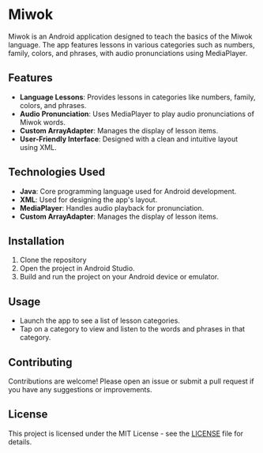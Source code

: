 # Miwok

Miwok is an Android application designed to teach the basics of the Miwok language. The app features lessons in various categories such as numbers, family, colors, and phrases, with audio pronunciations using MediaPlayer.

## Features

- **Language Lessons**: Provides lessons in categories like numbers, family, colors, and phrases.
- **Audio Pronunciation**: Uses MediaPlayer to play audio pronunciations of Miwok words.
- **Custom ArrayAdapter**: Manages the display of lesson items.
- **User-Friendly Interface**: Designed with a clean and intuitive layout using XML.

## Technologies Used

- **Java**: Core programming language used for Android development.
- **XML**: Used for designing the app's layout.
- **MediaPlayer**: Handles audio playback for pronunciation.
- **Custom ArrayAdapter**: Manages the display of lesson items.

## Installation

1. Clone the repository
2. Open the project in Android Studio.
3. Build and run the project on your Android device or emulator.

## Usage

- Launch the app to see a list of lesson categories.
- Tap on a category to view and listen to the words and phrases in that category.

## Contributing

Contributions are welcome! Please open an issue or submit a pull request if you have any suggestions or improvements.

## License

This project is licensed under the MIT License - see the [LICENSE](LICENSE) file for details.